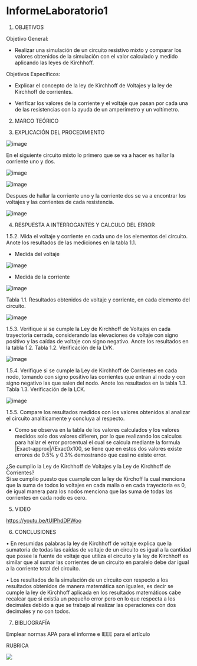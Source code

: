 # InformeLaboratorio1


1. OBJETIVOS

Objetivo General:

* Realizar una simulación de un circuito resistivo mixto y comparar los valores obtenidos de la simulación con el valor calculado y medido aplicando las leyes de Kirchhoff.

Objetivos Específicos:

* Explicar el concepto de la ley de Kirchhoff de Voltajes y la ley de Kirchhoff de corrientes.

* Verificar los valores de la corriente y el voltaje que pasan por cada una de las resistencias con la ayuda de un amperímetro y un voltímetro.


2. MARCO TEÓRICO 


3. EXPLICACIÓN DEL PROCEDIMIENTO

![image](https://user-images.githubusercontent.com/93734334/141704003-1368b355-e101-4230-a66b-8d2749de67cf.png)

En el siguiente circuito mixto lo primero que se va a hacer es hallar la corriente uno y dos.

![image](https://user-images.githubusercontent.com/93734334/141704021-c083d22c-f90e-49cd-92df-2693c4069348.png)

![image](https://user-images.githubusercontent.com/93734334/141704675-603e78b5-6050-4566-bd57-8100b3c529dc.png)

Despues de hallar la corriente uno y la corriente dos se va a encontrar los voltajes y las corrientes de cada resistencia.

![image](https://user-images.githubusercontent.com/93734334/141718716-8f1dbad8-6d1f-4246-959c-52b2621f8609.png)

4. RESPUESTA A INTERROGANTES Y CALCULO DEL ERROR

1.5.2. Mida el voltaje y corriente en cada uno de los elementos del circuito. Anote los resultados de las mediciones en la tabla 1.1.

* Medida del voltaje

![image](https://user-images.githubusercontent.com/93734334/141788159-fd702dc0-f720-4cae-90a0-bf1534f81ca9.png)

* Medida de la corriente

![image](https://user-images.githubusercontent.com/93734334/141788235-192a0986-a907-4bec-869b-4c85a1f27f2d.png)

Tabla 1.1. Resultados obtenidos de voltaje y corriente, en cada elemento del circuito.

![image](https://user-images.githubusercontent.com/93734334/141865450-d408ba3a-b147-409c-9019-f4f80bb1cb06.png)

1.5.3. Verifique si se cumple la Ley de Kirchhoff de Voltajes en cada trayectoria cerrada, considerando las elevaciones de voltaje con signo positivo y las caídas de voltaje con
signo negativo. Anote los resultados en la tabla 1.2.                                                                                                                             Tabla 1.2. Verificación de la LVK.

![image](https://user-images.githubusercontent.com/93734334/141876668-1d5f15a9-3c60-4d8c-b52e-ac9e9a90e889.png)

1.5.4. Verifique si se cumple la Ley de Kirchhoff de Corrientes en cada nodo, tomando con signo positivo las corrientes que entran al nodo y con signo negativo las que salen
del nodo. Anote los resultados en la tabla 1.3.                                                                                                                                    Tabla 1.3. Verificación de la LCK.

![image](https://user-images.githubusercontent.com/93734334/141876709-c87dd13d-f400-4ce9-8cf8-ace9abe55599.png)

1.5.5. Compare los resultados medidos con los valores obtenidos al analizar el circuito analíticamente y concluya al respecto.

* Como se observa en la tabla de los valores calculados y los valores medidos solo dos valores difieren, por lo que realizando los calculos para hallar el error porcentual el cual se calcula mediante la formula |Exact-approx|/(Exact)x100, se tiene que en estos dos valores existe errores de 0.5% y 0.3% demostrando que casi no existe error.

¿Se cumplio la Ley de Kirchhoff de Voltajes y la Ley de Kirchhoff de Corrientes?                                                                                                 
Si se cumplio puesto que cuample con la ley de Kirchoff la cual menciona que la suma de todos lo voltajes en cada malla o en cada trayectoria es 0, de igual manera para los nodos menciona que las suma de todas las corrientes en cada nodo es cero.

5. VIDEO

https://youtu.be/tUIPhdDPWoo

6. CONCLUSIONES

•	En resumidas palabras la ley de Kirchhoff de voltaje explica que la sumatoria de todas las caídas de voltaje de un circuito es igual a la cantidad que posee la fuente de voltaje que utiliza el circuito y la ley de Kirchhoff es similar que al sumar las corrientes de un circuito en paralelo debe dar igual a la corriente total del circuito.


•	Los resultados de la simulación de un circuito con respecto a los resultados obtenidos de manera matemática son iguales, es decir se cumple la ley de Kirchhoff aplicada en los resultados matemáticos cabe recalcar que si existía un pequeño error pero en lo que respecta a los decimales debido a que se trabajo al realizar las operaciones con dos decimales y no con todos.


7. BIBLIOGRAFÍA

Emplear normas APA para el informe e IEEE para el artículo


RUBRICA

![](https://github.com/doalulema/InformeLaboratorio/blob/main/Laboratorio.png)
